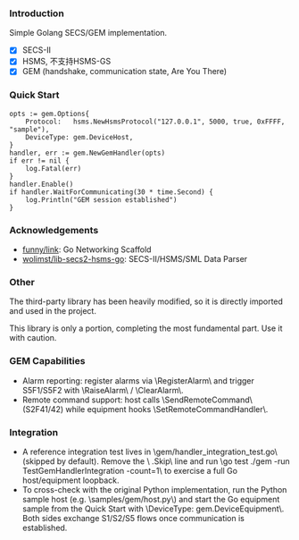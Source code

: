 ### Introduction

Simple Golang SECS/GEM implementation.

* [x] SECS-II
* [x] HSMS, 不支持HSMS-GS
* [x] GEM (handshake, communication state, Are You There)

### Quick Start

```
opts := gem.Options{
    Protocol:   hsms.NewHsmsProtocol("127.0.0.1", 5000, true, 0xFFFF, "sample"),
    DeviceType: gem.DeviceHost,
}
handler, err := gem.NewGemHandler(opts)
if err != nil {
    log.Fatal(err)
}
handler.Enable()
if handler.WaitForCommunicating(30 * time.Second) {
    log.Println("GEM session established")
}
```

### Acknowledgements

* [funny/link]( https://github.com/funny/link): Go Networking Scaffold
* [wolimst/lib-secs2-hsms-go](https://github.com/wolimst/lib-secs2-hsms-go): SECS-II/HSMS/SML Data Parser

### Other

The third-party library has been heavily modified, so it is directly imported and used in the project.

This library is only a portion, completing the most fundamental part. Use it with caution.

### GEM Capabilities

- Alarm reporting: register alarms via \\RegisterAlarm\\ and trigger S5F1/S5F2 with \\RaiseAlarm\\ / \\ClearAlarm\\.
- Remote command support: host calls \\SendRemoteCommand\\ (S2F41/42) while equipment hooks \\SetRemoteCommandHandler\\.

### Integration

- A reference integration test lives in \\gem/handler_integration_test.go\\ (skipped by default). Remove the \\	.Skip\\ line and run \\go test ./gem -run TestGemHandlerIntegration -count=1\\ to exercise a full Go host/equipment loopback.
- To cross-check with the original Python implementation, run the Python sample host (e.g. \\samples/gem/host.py\\) and start the Go equipment sample from the Quick Start with \\DeviceType: gem.DeviceEquipment\\. Both sides exchange S1/S2/S5 flows once communication is established.
